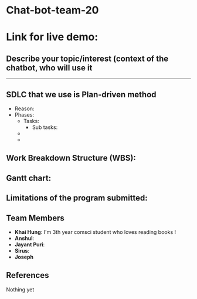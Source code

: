 # Chat-bot-team-20

Link for live demo:
=======
## Describe your topic/interest (context of the chatbot, who will use it 


--- 
## SDLC that we use is Plan-driven method
- Reason: 
- Phases:
    + Tasks:
        - Sub tasks:
    +
    +
    
## Work Breakdown Structure (WBS):


## Gantt chart: 


## Limitations of the program submitted: 
## Team Members
- **Khai Hung**: I'm 3th year comsci student who loves reading books !
- **Anshul**: 
- **Jayant Puri**:
- **Sirus**:
- **Joseph**

## References

Nothing yet
